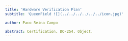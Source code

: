 ```yaml
---
title: 'Hardware Verification Plan'
subtitle: 'QueenField ![](../../../../../../icon.jpg)'

author: Paco Reina Campo

abstract: Certification. DO-254. Object.
---
```

